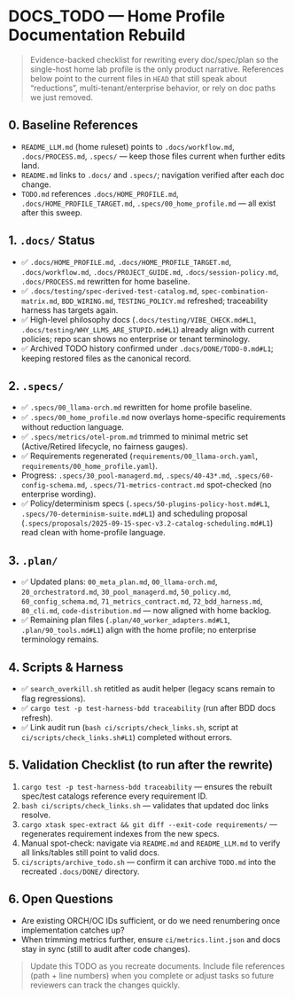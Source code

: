# DOCS_TODO — Home Profile Documentation Rebuild

> Evidence-backed checklist for rewriting every doc/spec/plan so the single-host home lab profile is the only product narrative. References below point to the current files in `HEAD` that still speak about “reductions”, multi-tenant/enterprise behavior, or rely on doc paths we just removed.

## 0. Baseline References
- `README_LLM.md` (home ruleset) points to `.docs/workflow.md`, `.docs/PROCESS.md`, `.specs/` — keep those files current when further edits land.
- `README.md` links to `.docs/` and `.specs/`; navigation verified after each doc change.
- `TODO.md` references `.docs/HOME_PROFILE.md`, `.docs/HOME_PROFILE_TARGET.md`, `.specs/00_home_profile.md` — all exist after this sweep.

## 1. `.docs/` Status
- ✅ `.docs/HOME_PROFILE.md`, `.docs/HOME_PROFILE_TARGET.md`, `.docs/workflow.md`, `.docs/PROJECT_GUIDE.md`, `.docs/session-policy.md`, `.docs/PROCESS.md` rewritten for home baseline.
- ✅ `.docs/testing/spec-derived-test-catalog.md`, `spec-combination-matrix.md`, `BDD_WIRING.md`, `TESTING_POLICY.md` refreshed; traceability harness has targets again.
- ✅ High-level philosophy docs (`.docs/testing/VIBE_CHECK.md#L1`, `.docs/testing/WHY_LLMS_ARE_STUPID.md#L1`) already align with current policies; repo scan shows no enterprise or tenant terminology.
- ✅ Archived TODO history confirmed under `.docs/DONE/TODO-0.md#L1`; keeping restored files as the canonical record.

## 2. `.specs/`
- ✅ `.specs/00_llama-orch.md` rewritten for home profile baseline.
- ✅ `.specs/00_home_profile.md` now overlays home-specific requirements without reduction language.
- ✅ `.specs/metrics/otel-prom.md` trimmed to minimal metric set (Active/Retired lifecycle, no fairness gauges).
- ✅ Requirements regenerated (`requirements/00_llama-orch.yaml`, `requirements/00_home_profile.yaml`).
- Progress: `.specs/30_pool-managerd.md`, `.specs/40-43*.md`, `.specs/60-config-schema.md`, `.specs/71-metrics-contract.md` spot-checked (no enterprise wording).
- ✅ Policy/determinism specs (`.specs/50-plugins-policy-host.md#L1`, `.specs/70-determinism-suite.md#L1`) and scheduling proposal (`.specs/proposals/2025-09-15-spec-v3.2-catalog-scheduling.md#L1`) read clean with home-profile language.

## 3. `.plan/`
- ✅ Updated plans: `00_meta_plan.md`, `00_llama-orch.md`, `20_orchestratord.md`, `30_pool_managerd.md`, `50_policy.md`, `60_config_schema.md`, `71_metrics_contract.md`, `72_bdd_harness.md`, `80_cli.md`, `code-distribution.md` — now aligned with home backlog.
- ✅ Remaining plan files (`.plan/40_worker_adapters.md#L1`, `.plan/90_tools.md#L1`) align with the home profile; no enterprise terminology remains.

## 4. Scripts & Harness
- ✅ `search_overkill.sh` retitled as audit helper (legacy scans remain to flag regressions).
- ✅ `cargo test -p test-harness-bdd traceability` (run after BDD docs refresh).
- ✅ Link audit run (`bash ci/scripts/check_links.sh`, script at `ci/scripts/check_links.sh#L1`) completed without errors.

## 5. Validation Checklist (to run after the rewrite)
1. `cargo test -p test-harness-bdd traceability` — ensures the rebuilt spec/test catalogs reference every requirement ID.
2. `bash ci/scripts/check_links.sh` — validates that updated doc links resolve.
3. `cargo xtask spec-extract && git diff --exit-code requirements/` — regenerates requirement indexes from the new specs.
4. Manual spot-check: navigate via `README.md` and `README_LLM.md` to verify all links/tables still point to valid docs.
5. `ci/scripts/archive_todo.sh` — confirm it can archive `TODO.md` into the recreated `.docs/DONE/` directory.

## 6. Open Questions
- Are existing ORCH/OC IDs sufficient, or do we need renumbering once implementation catches up?
- When trimming metrics further, ensure `ci/metrics.lint.json` and docs stay in sync (still to audit after code changes).

> Update this TODO as you recreate documents. Include file references (path + line numbers) when you complete or adjust tasks so future reviewers can track the changes quickly.
